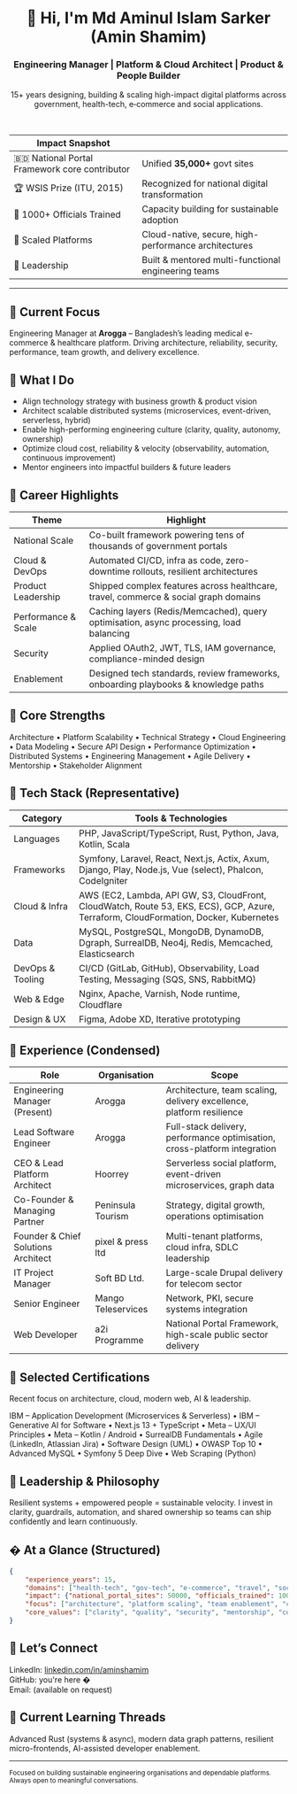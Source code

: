 <div align="center">

# 👋 Hi, I'm Md Aminul Islam Sarker (Amin Shamim)
### Engineering Manager | Platform & Cloud Architect | Product & People Builder

15+ years designing, building & scaling high-impact digital platforms across government, health-tech, e‑commerce and social applications.

<br/>

| Impact Snapshot |  |
|-----------------|--|
| 🇧🇩 National Portal Framework core contributor | Unified **35,000+** govt sites |
| 🏆 WSIS Prize (ITU, 2015) | Recognized for national digital transformation |
| 👥 1000+ Officials Trained | Capacity building for sustainable adoption |
| 🚀 Scaled Platforms | Cloud-native, secure, high-performance architectures |
| 🤝 Leadership | Built & mentored multi-functional engineering teams |

</div>

---

## 🚀 Current Focus
Engineering Manager at **Arogga** – Bangladesh’s leading medical e-commerce & healthcare platform. Driving architecture, reliability, security, performance, team growth, and delivery excellence.

## 🧭 What I Do
- Align technology strategy with business growth & product vision
- Architect scalable distributed systems (microservices, event-driven, serverless, hybrid)
- Enable high-performing engineering culture (clarity, quality, autonomy, ownership)
- Optimize cloud cost, reliability & velocity (observability, automation, continuous improvement)
- Mentor engineers into impactful builders & future leaders

## 🏅 Career Highlights
| Theme | Highlight |
|-------|----------|
| National Scale | Co-built framework powering tens of thousands of government portals |
| Cloud & DevOps | Automated CI/CD, infra as code, zero-downtime rollouts, resilient architectures |
| Product Leadership | Shipped complex features across healthcare, travel, commerce & social graph domains |
| Performance & Scale | Caching layers (Redis/Memcached), query optimisation, async processing, load balancing |
| Security | Applied OAuth2, JWT, TLS, IAM governance, compliance-minded design |
| Enablement | Designed tech standards, review frameworks, onboarding playbooks & knowledge paths |

## 🧪 Core Strengths
Architecture • Platform Scalability • Technical Strategy • Cloud Engineering • Data Modeling • Secure API Design • Performance Optimization • Distributed Systems • Engineering Management • Agile Delivery • Mentorship • Stakeholder Alignment

## 🧰 Tech Stack (Representative)
| Category | Tools & Technologies |
|----------|---------------------|
| Languages | PHP, JavaScript/TypeScript, Rust, Python, Java, Kotlin, Scala |
| Frameworks | Symfony, Laravel, React, Next.js, Actix, Axum, Django, Play, Node.js, Vue (select), Phalcon, CodeIgniter |
| Cloud & Infra | AWS (EC2, Lambda, API GW, S3, CloudFront, CloudWatch, Route 53, EKS, ECS), GCP, Azure, Terraform, CloudFormation, Docker, Kubernetes |
| Data | MySQL, PostgreSQL, MongoDB, DynamoDB, Dgraph, SurrealDB, Neo4j, Redis, Memcached, Elasticsearch |
| DevOps & Tooling | CI/CD (GitLab, GitHub), Observability, Load Testing, Messaging (SQS, SNS, RabbitMQ) |
| Web & Edge | Nginx, Apache, Varnish, Node runtime, Cloudflare |
| Design & UX | Figma, Adobe XD, Iterative prototyping |

## 💼 Experience (Condensed)
| Role | Organisation | Scope |
|------|--------------|-------|
| Engineering Manager (Present) | Arogga | Architecture, team scaling, delivery excellence, platform resilience |
| Lead Software Engineer | Arogga | Full-stack delivery, performance optimisation, cross-platform integration |
| CEO & Lead Platform Architect | Hoorrey | Serverless social platform, event-driven microservices, graph data | 
| Co-Founder & Managing Partner | Peninsula Tourism | Strategy, digital growth, operations optimisation |
| Founder & Chief Solutions Architect | pixel & press ltd | Multi-tenant platforms, cloud infra, SDLC leadership |
| IT Project Manager | Soft BD Ltd. | Large-scale Drupal delivery for telecom sector |
| Senior Engineer | Mango Teleservices | Network, PKI, secure systems integration |
| Web Developer | a2i Programme | National Portal Framework, high-scale public sector delivery |

## 📜 Selected Certifications
Recent focus on architecture, cloud, modern web, AI & leadership.

IBM – Application Development (Microservices & Serverless) • IBM – Generative AI for Software • Next.js 13 + TypeScript • Meta – UX/UI Principles • Meta – Kotlin / Android • SurrealDB Fundamentals • Agile (LinkedIn, Atlassian Jira) • Software Design (UML) • OWASP Top 10 • Advanced MySQL • Symfony 5 Deep Dive • Web Scraping (Python)

## 🧩 Leadership & Philosophy
Resilient systems + empowered people = sustainable velocity. I invest in clarity, guardrails, automation, and shared ownership so teams can ship confidently and learn continuously.

## � At a Glance (Structured)
```json
{
	"experience_years": 15,
	"domains": ["health-tech", "gov-tech", "e-commerce", "travel", "social"],
	"impact": {"national_portal_sites": 50000, "officials_trained": 1000},
	"focus": ["architecture", "platform scaling", "team enablement", "cloud governance"],
	"core_values": ["clarity", "quality", "security", "mentorship", "continuous improvement"]
}
```

## 🤝 Let’s Connect
LinkedIn: [linkedin.com/in/aminshamim](https://www.linkedin.com/in/aminshamim)  
GitHub: you're here �  
Email: (available on request)  

## 🌱 Current Learning Threads
Advanced Rust (systems & async), modern data graph patterns, resilient micro-frontends, AI-assisted developer enablement.

---
<sub>Focused on building sustainable engineering organisations and dependable platforms. Always open to meaningful conversations.</sub>
